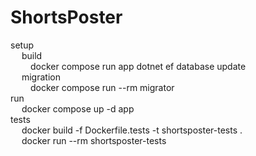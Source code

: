 # ShortsPoster
setup\
&emsp;    build\
&emsp;&emsp;        docker compose run app dotnet ef database update\
&emsp;    migration\
&emsp;&emsp;        docker compose run --rm migrator\
run\
&emsp;    docker compose up -d app\
tests\
&emsp; docker build -f Dockerfile.tests -t shortsposter-tests .\
&emsp; docker run --rm shortsposter-tests

